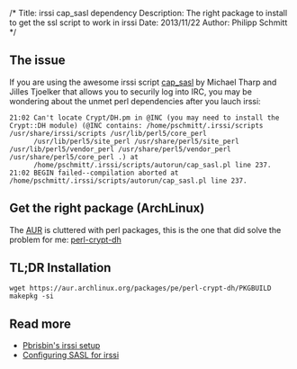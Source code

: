 /*
Title: irssi cap_sasl dependency
Description: The right package to install to get the ssl script to work in irssi
Date: 2013/11/22
Author: Philipp Schmitt
*/

## The issue

If you are using the awesome irssi script [cap_sasl](http://freenode.net/sasl/cap_sasl.pl "Download cap_sassl.pl @freenode.net") by Michael Tharp and Jilles Tjoelker that allows you to securily log into IRC, you may be wondering about the unmet perl dependencies after you lauch irssi:

    21:02 Can't locate Crypt/DH.pm in @INC (you may need to install the Crypt::DH module) (@INC contains: /home/pschmitt/.irssi/scripts /usr/share/irssi/scripts /usr/lib/perl5/core_perl 
          /usr/lib/perl5/site_perl /usr/share/perl5/site_perl /usr/lib/perl5/vendor_perl /usr/share/perl5/vendor_perl /usr/share/perl5/core_perl .) at 
          /home/pschmitt/.irssi/scripts/autorun/cap_sasl.pl line 237.
    21:02 BEGIN failed--compilation aborted at /home/pschmitt/.irssi/scripts/autorun/cap_sasl.pl line 237.

## Get the right package (ArchLinux) 

The [AUR](https://aur.archlinux.org/ "AUR Homepage") is cluttered with perl packages, this is the one that did solve the problem for me: [perl-crypt-dh](https://aur.archlinux.org/packages/perl-crypt-dh/ "AUR/perl-crypt-dh")

## TL;DR Installation

    wget https://aur.archlinux.org/packages/pe/perl-crypt-dh/PKGBUILD
    makepkg -si

## Read more

* [Pbrisbin's irssi setup](http://pbrisbin.com/posts/irssi/ "Pbrisbin/irssi")
* [Configuring SASL for irssi](http://freenode.net/sasl/sasl-irssi.shtml "Configuring SASL for irssi")
